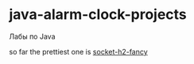 # java-alarm-clock-projects

Лабы по Java

so far the prettiest one is [socket-h2-fancy](https://github.com/multifacs/java-alarm-clock-projects/tree/socket-h2-fancy)
